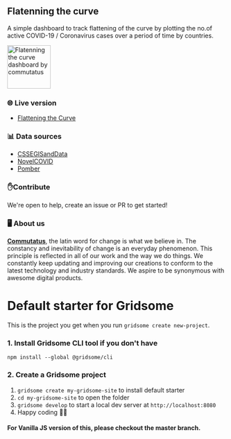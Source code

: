 
## Flatenning the curve
A simple dashboard to track flattening of the curve by plotting the no.of active COVID-19 / Coronavirus cases over a period of time by countries.

<a href="https://flattening-the-curve.commutatus.com/">
    <img src="https://flattening-the-curve.commutatus.com/covid-dashboard-min.png" alt="Flatenning the curve dashboard by commutatus" title="Flatenning the curve" align="center" height="100" />
</a>

### 🌐 Live version
- [Flattening the Curve](https://flattening-the-curve.commutatus.com/)

### 📊 Data sources
- [CSSEGISandData](https://github.com/CSSEGISandData/COVID-19)
- [NovelCOVID](https://github.com/NovelCOVID/API)
- [Pomber](https://github.com/pomber/covid19)

### ✋Contribute
We're open to help, create an issue or PR to get started!

### 🖥️ About us
**[Commutatus](https://www.commutatus.com)**, the latin word for change is what we believe in. The constancy and inevitability of change is an everyday phenomenon. This principle is reflected in all of our work and the way we do things. We constantly keep updating and improving our creations to conform to the latest technology and industry standards. We aspire to be synonymous with awesome digital products.
 

# Default starter for Gridsome

This is the project you get when you run `gridsome create new-project`.

### 1. Install Gridsome CLI tool if you don't have

`npm install --global @gridsome/cli`

### 2. Create a Gridsome project

1. `gridsome create my-gridsome-site` to install default starter
2. `cd my-gridsome-site` to open the folder
3. `gridsome develop` to start a local dev server at `http://localhost:8080`
4. Happy coding 🎉🙌

#### For Vanilla JS version of this, please checkout the master branch.
